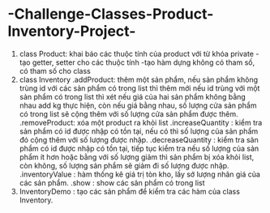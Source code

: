 # -Challenge-Classes-Product-Inventory-Project-
1. class Product: khai báo các thuộc tính của product với từ khóa private
-tạo getter, setter cho các thuộc tính
-tạo hàm dựng không có tham số, có tham số cho class
2. class Inventory
.addProduct: thêm một sản phẩm, nếu sản phẩm không trùng id với các sản phẩm có trong list thì thêm mới
nếu id trùng với một sản phẩm có trong list thì xét nếu giá của hai sản phẩm không bằng nhau
add kg thực hiện, còn nếu giá bằng nhau, số lượng cửa sản phẩm có trong list sẽ cộng thêm với
số lượng cửa sản phẩm được thêm.
    .removeProduct: xóa một product ra khỏi list
    .increaseQuantity : kiểm tra sản phẩm có id được nhập có tồn tại, nếu có thì số lượng của sản phẩm đó cộng thêm
                      với số lượng được nhập.
    .decreaseQuantity : kiểm tra sản phẩm có id được nhập có tồn tại,  tiếp tục kiểm tra nếu số lượng của sản phẩm ít hơn
                        hoặc bằng với số lượng giảm thì sản phẩm bị xóa khỏi list, còn không, số lượng sản phẩm sẽ giảm đi 
                        số lượng được nhập.
    .inventoryValue : hàm thống kê giá trị tòn kho, lấy sớ lượng nhân giá của các sản phẩm.
    .show : show các sản phẩm có trong list
 3. InventoryDemo : tạo các sản phẩm để kiểm tra các hàm của class Inventory.
                      
